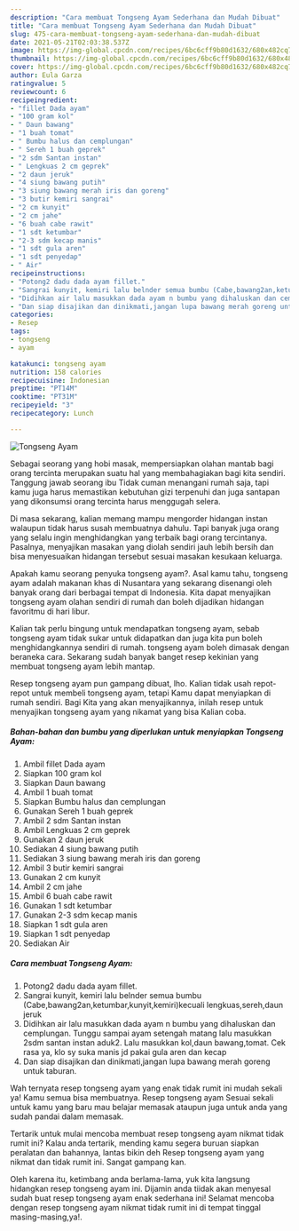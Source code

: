 ```yaml
---
description: "Cara membuat Tongseng Ayam Sederhana dan Mudah Dibuat"
title: "Cara membuat Tongseng Ayam Sederhana dan Mudah Dibuat"
slug: 475-cara-membuat-tongseng-ayam-sederhana-dan-mudah-dibuat
date: 2021-05-21T02:03:38.537Z
image: https://img-global.cpcdn.com/recipes/6bc6cff9b80d1632/680x482cq70/tongseng-ayam-foto-resep-utama.jpg
thumbnail: https://img-global.cpcdn.com/recipes/6bc6cff9b80d1632/680x482cq70/tongseng-ayam-foto-resep-utama.jpg
cover: https://img-global.cpcdn.com/recipes/6bc6cff9b80d1632/680x482cq70/tongseng-ayam-foto-resep-utama.jpg
author: Eula Garza
ratingvalue: 5
reviewcount: 6
recipeingredient:
- "fillet Dada ayam"
- "100 gram kol"
- " Daun bawang"
- "1 buah tomat"
- " Bumbu halus dan cemplungan"
- " Sereh 1 buah geprek"
- "2 sdm Santan instan"
- " Lengkuas 2 cm geprek"
- "2 daun jeruk"
- "4 siung bawang putih"
- "3 siung bawang merah iris dan goreng"
- "3 butir kemiri sangrai"
- "2 cm kunyit"
- "2 cm jahe"
- "6 buah cabe rawit"
- "1 sdt ketumbar"
- "2-3 sdm kecap manis"
- "1 sdt gula aren"
- "1 sdt penyedap"
- " Air"
recipeinstructions:
- "Potong2 dadu dada ayam fillet."
- "Sangrai kunyit, kemiri lalu belnder semua bumbu (Cabe,bawang2an,ketumbar,kunyit,kemiri)kecuali lengkuas,sereh,daun jeruk"
- "Didihkan air lalu masukkan dada ayam n bumbu yang dihaluskan dan cemplungan. Tunggu sampai ayam setengah matang lalu masukkan 2sdm santan instan aduk2. Lalu masukkan kol,daun bawang,tomat. Cek rasa ya, klo sy suka manis jd pakai gula aren dan kecap"
- "Dan siap disajikan dan dinikmati,jangan lupa bawang merah goreng untuk taburan."
categories:
- Resep
tags:
- tongseng
- ayam

katakunci: tongseng ayam 
nutrition: 158 calories
recipecuisine: Indonesian
preptime: "PT14M"
cooktime: "PT31M"
recipeyield: "3"
recipecategory: Lunch

---
```



![Tongseng Ayam](https://img-global.cpcdn.com/recipes/6bc6cff9b80d1632/680x482cq70/tongseng-ayam-foto-resep-utama.jpg)

Sebagai seorang yang hobi masak, mempersiapkan olahan mantab bagi orang tercinta merupakan suatu hal yang membahagiakan bagi kita sendiri. Tanggung jawab seorang ibu Tidak cuman menangani rumah saja, tapi kamu juga harus memastikan kebutuhan gizi terpenuhi dan juga santapan yang dikonsumsi orang tercinta harus menggugah selera.

Di masa  sekarang, kalian memang mampu mengorder hidangan instan walaupun tidak harus susah membuatnya dahulu. Tapi banyak juga orang yang selalu ingin menghidangkan yang terbaik bagi orang tercintanya. Pasalnya, menyajikan masakan yang diolah sendiri jauh lebih bersih dan bisa menyesuaikan hidangan tersebut sesuai masakan kesukaan keluarga. 



Apakah kamu seorang penyuka tongseng ayam?. Asal kamu tahu, tongseng ayam adalah makanan khas di Nusantara yang sekarang disenangi oleh banyak orang dari berbagai tempat di Indonesia. Kita dapat menyajikan tongseng ayam olahan sendiri di rumah dan boleh dijadikan hidangan favoritmu di hari libur.

Kalian tak perlu bingung untuk mendapatkan tongseng ayam, sebab tongseng ayam tidak sukar untuk didapatkan dan juga kita pun boleh menghidangkannya sendiri di rumah. tongseng ayam boleh dimasak dengan beraneka cara. Sekarang sudah banyak banget resep kekinian yang membuat tongseng ayam lebih mantap.

Resep tongseng ayam pun gampang dibuat, lho. Kalian tidak usah repot-repot untuk membeli tongseng ayam, tetapi Kamu dapat menyiapkan di rumah sendiri. Bagi Kita yang akan menyajikannya, inilah resep untuk menyajikan tongseng ayam yang nikamat yang bisa Kalian coba.

<!--inarticleads1-->

##### Bahan-bahan dan bumbu yang diperlukan untuk menyiapkan Tongseng Ayam:

1. Ambil fillet Dada ayam
1. Siapkan 100 gram kol
1. Siapkan  Daun bawang
1. Ambil 1 buah tomat
1. Siapkan  Bumbu halus dan cemplungan
1. Gunakan  Sereh 1 buah geprek
1. Ambil 2 sdm Santan instan
1. Ambil  Lengkuas 2 cm geprek
1. Gunakan 2 daun jeruk
1. Sediakan 4 siung bawang putih
1. Sediakan 3 siung bawang merah iris dan goreng
1. Ambil 3 butir kemiri sangrai
1. Gunakan 2 cm kunyit
1. Ambil 2 cm jahe
1. Ambil 6 buah cabe rawit
1. Gunakan 1 sdt ketumbar
1. Gunakan 2-3 sdm kecap manis
1. Siapkan 1 sdt gula aren
1. Siapkan 1 sdt penyedap
1. Sediakan  Air




<!--inarticleads2-->

##### Cara membuat Tongseng Ayam:

1. Potong2 dadu dada ayam fillet.
1. Sangrai kunyit, kemiri lalu belnder semua bumbu (Cabe,bawang2an,ketumbar,kunyit,kemiri)kecuali lengkuas,sereh,daun jeruk
1. Didihkan air lalu masukkan dada ayam n bumbu yang dihaluskan dan cemplungan. Tunggu sampai ayam setengah matang lalu masukkan 2sdm santan instan aduk2. Lalu masukkan kol,daun bawang,tomat. Cek rasa ya, klo sy suka manis jd pakai gula aren dan kecap
1. Dan siap disajikan dan dinikmati,jangan lupa bawang merah goreng untuk taburan.




Wah ternyata resep tongseng ayam yang enak tidak rumit ini mudah sekali ya! Kamu semua bisa membuatnya. Resep tongseng ayam Sesuai sekali untuk kamu yang baru mau belajar memasak ataupun juga untuk anda yang sudah pandai dalam memasak.

Tertarik untuk mulai mencoba membuat resep tongseng ayam nikmat tidak rumit ini? Kalau anda tertarik, mending kamu segera buruan siapkan peralatan dan bahannya, lantas bikin deh Resep tongseng ayam yang nikmat dan tidak rumit ini. Sangat gampang kan. 

Oleh karena itu, ketimbang anda berlama-lama, yuk kita langsung hidangkan resep tongseng ayam ini. Dijamin anda tiidak akan menyesal sudah buat resep tongseng ayam enak sederhana ini! Selamat mencoba dengan resep tongseng ayam nikmat tidak rumit ini di tempat tinggal masing-masing,ya!.

